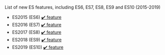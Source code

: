List of new ES features, including ES6, ES7, ES8, ES9 and ES10 (2015-2019)

* ES2015 (ES6)  [✔️ feature](https://github.com/ghoul007/ECMAScript-All/blob/master/ES6.MD)
* ES2016 (ES7)  [✔️ feature](https://github.com/ghoul007/ECMAScript-All/blob/master/ES7.MD)
* ES2017 (ES8)  [✔️ feature](https://github.com/ghoul007/ECMAScript-All/blob/master/ES8.MD)
* ES2018 (ES9)  [✔️ feature](https://github.com/ghoul007/ECMAScript-All/blob/master/ES9.MD)
* ES2019 (ES10) [✔️ feature](https://github.com/ghoul007/ECMAScript-All/blob/master/ES10.MD)